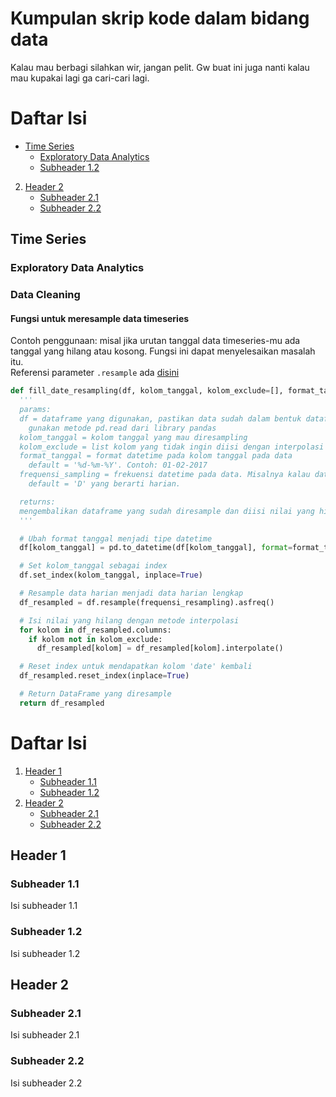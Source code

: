 # Kumpulan skrip kode dalam bidang data
Kalau mau berbagi silahkan wir, jangan pelit. Gw buat ini juga nanti kalau mau kupakai lagi ga cari-cari lagi. 
# Daftar Isi
- [Time Series](#time-series)
   - [Exploratory Data Analytics]()
   - [Subheader 1.2](#subheader-12)
2. [Header 2](#header-2)
   - [Subheader 2.1](#subheader-21)
   - [Subheader 2.2](#subheader-22)

## Time Series
### Exploratory Data Analytics
### Data Cleaning
#### **Fungsi untuk meresample data timeseries**  
  Contoh penggunaan: misal jika urutan tanggal data timeseries-mu ada tanggal yang hilang atau kosong. Fungsi ini dapat menyelesaikan masalah itu.  
  Referensi parameter `.resample` ada [disini](https://pandas.pydata.org/docs/reference/api/pandas.DataFrame.resample.html)
  ```python
  def fill_date_resampling(df, kolom_tanggal, kolom_exclude=[], format_tanggal='%d-%m-%Y', frequensi_resampling='D'):
    '''
    params:
    df = dataframe yang digunakan, pastikan data sudah dalam bentuk dataframe. 
      gunakan metode pd.read dari library pandas
    kolom_tanggal = kolom tanggal yang mau diresampling
    kolom_exclude = list kolom yang tidak ingin diisi dengan interpolasi
    format_tanggal = format datetime pada kolom tanggal pada data
      default = '%d-%m-%Y'. Contoh: 01-02-2017
    frequensi_sampling = frekuensi datetime pada data. Misalnya kalau data harian, bulanan, atau tahunan.
      default = 'D' yang berarti harian.
  
    returns:
    mengembalikan dataframe yang sudah diresample dan diisi nilai yang hilang menggunakan interpolasi
    '''
  
    # Ubah format tanggal menjadi tipe datetime
    df[kolom_tanggal] = pd.to_datetime(df[kolom_tanggal], format=format_tanggal)
  
    # Set kolom_tanggal sebagai index
    df.set_index(kolom_tanggal, inplace=True)
  
    # Resample data harian menjadi data harian lengkap
    df_resampled = df.resample(frequensi_resampling).asfreq()
  
    # Isi nilai yang hilang dengan metode interpolasi
    for kolom in df_resampled.columns:
      if kolom not in kolom_exclude:
        df_resampled[kolom] = df_resampled[kolom].interpolate()
  
    # Reset index untuk mendapatkan kolom 'date' kembali
    df_resampled.reset_index(inplace=True)
  
    # Return DataFrame yang diresample
    return df_resampled

  ```

# Daftar Isi
1. [Header 1](#header-1)
   - [Subheader 1.1](#subheader-11)
   - [Subheader 1.2](#subheader-12)
2. [Header 2](#header-2)
   - [Subheader 2.1](#subheader-21)
   - [Subheader 2.2](#subheader-22)

## Header 1
### Subheader 1.1
Isi subheader 1.1

### Subheader 1.2
Isi subheader 1.2

## Header 2
### Subheader 2.1
Isi subheader 2.1

### Subheader 2.2
Isi subheader 2.2
